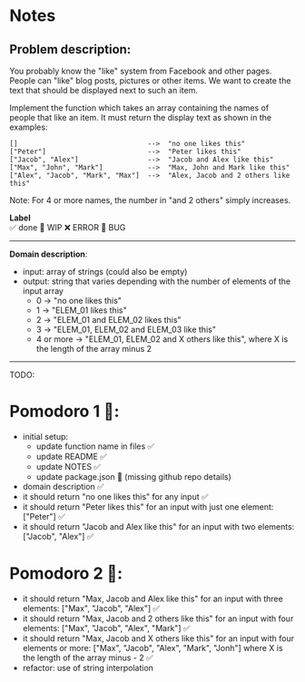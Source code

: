# Notes

## Problem description:

You probably know the "like" system from Facebook and other pages. People can "like" blog posts, pictures or other items. We want to create the text that should be displayed next to such an item.

Implement the function which takes an array containing the names of people that like an item. It must return the display text as shown in the examples:

```
[]                                -->  "no one likes this"
["Peter"]                         -->  "Peter likes this"
["Jacob", "Alex"]                 -->  "Jacob and Alex like this"
["Max", "John", "Mark"]           -->  "Max, John and Mark like this"
["Alex", "Jacob", "Mark", "Max"]  -->  "Alex, Jacob and 2 others like this"
```

Note: For 4 or more names, the number in "and 2 others" simply increases.

**Label**  
✅ done 🚧 WIP ❌ ERROR 🐛 BUG 

---

**Domain description**:


- input: array of strings (could also be empty)
- output: string that varies depending with the number of elements of the input array 
    - 0 -> "no one likes this"
    - 1 -> "ELEM_01 likes this"
    - 2 -> "ELEM_01 and ELEM_02 likes this"
    - 3 -> "ELEM_01, ELEM_02 and ELEM_03 like this"
    - 4 or more -> "ELEM_01, ELEM_02 and X others like this", where X is the length of the array minus 2

---

TODO:

# Pomodoro 1 🍅:
- initial setup: 
    - update function name in files ✅
    - update README ✅
    - update NOTES ✅
    - update package.json 🚧 (missing github repo details)
- domain description ✅
- it should return "no one likes this" for any input ✅
- it should return "Peter likes this" for an input with just one element: ["Peter"] ✅
- it should return "Jacob and Alex like this" for an input with two elements: ["Jacob", "Alex"] ✅

# Pomodoro 2 🍅:
- it should return "Max, Jacob and Alex like this" for an input with three elements: ["Max", "Jacob", "Alex"] ✅
- it should return "Max, Jacob and 2 others like this" for an input with four elements: ["Max", "Jacob", "Alex", "Mark"] ✅
- it should return "Max, Jacob and X others like this" for an input with four elements or more: ["Max", "Jacob", "Alex", "Mark", "Jonh"] where X is the length of the array minus - 2 ✅
- refactor: use of string interpolation